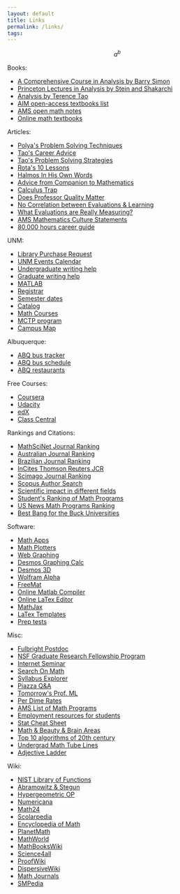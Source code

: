 ```yaml
---
layout: default
title: Links
permalink: /links/
tags: 
---
```


$$a^b$$

Books:
<ul>
<li><a href="http://amzn.to/1NtA8Zh" target="_blank">A Comprehensive Course in Analysis by Barry Simon</a></li>
<li><a href="http://amzn.to/1WQmZvv" target="_blank">Princeton Lectures in Analysis by Stein and Shakarchi</a></li>
<li><a href="http://amzn.to/1SnAzEL" target="_blank">Analysis by Terence Tao</a><br>
</li>
<li><a href="http://aimath.org/textbooks/approved-textbooks/" target="_blank">AIM open-access textbooks list</a></li>
<li><a href="https://www.ams.org/open-math-notes" target="_blank">AMS open math notes</a></li>
<li><a href="http://people.math.gatech.edu/~cain/textbooks/onlinebooks.html" target="_blank">Online math textbooks</a><br>
</li>
</ul>

Articles:
<ul>
<li><a href="https://math.berkeley.edu/~gmelvin/polya.pdf" target="_blank">Polya's Problem Solving Techniques</a></li>
<li><a href="https://terrytao.wordpress.com/career-advice/" target="_blank">Tao's Career Advice</a></li>
<li><a href="https://terrytao.wordpress.com/2010/10/21/245a-problem-solving-strategies/" target="_blank">Tao's Problem Solving Strategies</a></li>
<li><a href="http://www.ams.org/notices/199701/comm-rota.pdf" target="_blank">Rota's 10 Lessons</a></li>
<li><a href="http://www.ams.org/journals/notices/200709/tx070901136p.pdf" target="_blank">Halmos In His Own Words</a></li>
<li><a href="http://press.princeton.edu/chapters/gowers/gowers_VIII_6.pdf" target="_blank">Advice from Companion to Mathematics</a></li>
<li><a href="https://www.artofproblemsolving.com/articles/calculus-trap" target="_blank">Calculus Trap</a><br>
</li>
<li><a href="http://www.econ.ucdavis.edu/faculty/scarrell/profqual2.pdf" target="_blank">Does Professor Quality Matter</a></li>
<li><a href="https://www.insidehighered.com/news/2016/09/21/new-study-could-be-another-nail-coffin-validity-student-evaluations-teaching" target="_blank">No Correlation between Evaluations &amp; Learning</a></li>
<li><a href="https://www.insidehighered.com/news/2017/05/10/study-student-ratings-instructors-dependent-discipline-quantitative-fields-are-most?utm_source=Inside+Higher+Ed&amp;utm_campaign=0a6e0af061-DNU20170510&amp;utm_medium=email&amp;utm_term=0_1fcbc04421-0a6e0af061-199404509&amp;mc_cid=0a6e0af061&amp;mc_eid=35dcb92590" target="_blank">What Evaluations are Really Measuring?</a><br>
</li>
<li><a href="http://www.ams.org/profession/leaders/culture/culture" target="_blank">AMS Mathematics Culture Statements</a></li>
<li><a href="https://80000hours.org/career-guide/" target="_blank">80,000 hours career guide </a><br>
</li>
</ul>

UNM:
<ul>
<li><a href="http://library.unm.edu/find/prform.php" target="_blank">Library Purchase Request</a></li>
<li><a href="https://unmevents.unm.edu/" target="_blank">UNM Events Calendar</a></li>
<li><a href="http://caps.unm.edu/writing/about/undergrad/" target="_blank">Undergraduate writing help</a></li>
<li><a href="http://unmgrc.unm.edu/support-services/graduate-writing-support/individual-consultations.html" target="_blank">Graduate writing help</a></li>
<li><a href="http://it.unm.edu/download/titles/Matlab-Installation-2015r.pdf" target="_blank">MATLAB</a></li>
<li><a href="http://registrar.unm.edu/" target="_blank">Registrar</a></li>
<li><a href="http://registrar.unm.edu/academic-calendar/ten-year-semester-dates-calendar.html" target="_blank">Semester dates</a></li>
<li><a href="http://catalog-devl.unm.edu/catalogs/2014-2015/colleges/arts-sciences/math-stat/index.html" target="_blank">Catalog</a></li>
<li><a href="http://math.unm.edu/internal/catalog.php" target="_blank">Math Courses</a></li>
<li><a href="http://www.math.unm.edu/mctp/" target="_blank">MCTP program</a></li>
<li><a href="http://ppd.unm.edu/assets/documents/campus-maps/visitormapcentral_numeric.pdf" target="_blank">Campus Map</a></li>
</ul>

Albuquerque:
<ul>
<li><a href="http://wmb.unm.edu/?busid=11+140+141+12+66+766+777" target="_blank">ABQ bus tracker</a></li>
<li><a href="http://data.cabq.gov/transit/Maps/All-wkday%20and%20wkend.pdf/" target="_blank">ABQ bus schedule</a><br>
</li>
<li><a href="http://www.urbanspoon.com/c/60/Albuquerque-restaurants.html" target="_blank">ABQ restaurants</a></li>
</ul>

Free Courses:
<ul><li><a href="https://www.coursera.org/" target="_blank">Coursera</a></li>
<li><a href="https://www.udacity.com/" target="_blank">Udacity</a></li>
<li><a href="https://www.edx.org/" target="_blank">edX</a></li>
<li><a href="https://www.class-central.com/" target="_blank">Class Central</a><br>
</li>
</ul>
Rankings and Citations:
<ul>
<li><a href="http://www.ams.org.libproxy.unm.edu/mathscinet/citations.html" target="_blank">MathSciNet Journal Ranking</a></li>
<li><a href="http://www.austms.org.au/Rankings/AustMS_final_ranked.html" target="_blank">Australian Journal Ranking</a></li>
<li><a href="http://qualis.capes.gov.br/webqualis/principal.seam" target="_blank">Brazilian Journal Ranking</a><br>
</li>

<li><a href="https://jcr.incites.thomsonreuters.com/JCRJournalHomeAction.action" target="_blank">InCites Thomson Reuters JCR</a></li>
<li><a href="http://www.scimagojr.com/journalrank.php?area=2600" target="_blank">Scimago Journal Ranking</a></li>
<li><a href="https://www.scopus.com/freelookup/form/author.uri" target="_blank">Scopus Author Search</a><br>
</li>
<li><a href="http://www.ams.org/notices/201105/rtx110500653p.pdf" target="_blank">Scientific impact in different fields</a></li>
<li><a href="http://www.graduateprograms.com/top-mathematics-programs/" target="_blank">Student's Ranking of Math Programs</a>
</li>
<li><a href="http://www.usnews.com/education/best-global-universities/mathematics" target="_blank">US News Math Programs Ranking</a></li>
<li><a href="http://www.washingtonmonthly.com/college_guide/rankings-other-college-guide/best-bang-for-buck-west-rank.php" target="_blank">Best Bang for the Buck Universities</a><br>
</li>
</ul>

Software:
<ul><li><a href="http://phet.colorado.edu/en/simulations/category/math" target="_blank">Math Apps</a></li>
<li><a href="http://www.flashandmath.com/mathlets/" target="_blank">Math Plotters</a></li>
<li><a href="http://www.webgraphing.com/" target="_blank">Web Graphing</a></li>
<li><a href="https://www.desmos.com/calculator" target="_blank">Desmos Graphing Calc</a></li>
<li><a href="https://www.desmos.com/calculator/nqom2ih05g" target="_blank">Desmos 3D</a></li>
<li><a href="http://www.wolframalpha.com/" target="_blank">Wolfram Alpha</a><br>
</li>
<li><a href="http://freemat.sourceforge.net/" target="_blank">FreeMat</a><br>
</li>
<li><a href="http://www.compileonline.com/execute_matlab_online.php" target="_blank">Online Matlab Compiler</a><br>
</li>
<li><a href="http://www.codecogs.com/latex/eqneditor.php" target="_blank">Online LaTex Editor</a></li>

<li><a href="http://www.mathjax.org/" target="_blank">MathJax</a></li>
<li><a href="http://www.latextemplates.com/" target="_blank">LaTex Templates</a></li>
<li><a href="http://mathonline.missouri.edu/" target="_blank">Prep tests</a><br>
</li>
</ul>

Misc:
<ul>
<li><a href="https://exchanges.state.gov/non-us/program/fulbright-visiting-scholar-program" target="_blank">Fulbright Postdoc</a><br>
</li>
<li><a href="http://www.nsf.gov/funding/pgm_summ.jsp?pims_id=6201" target="_blank">NSF Graduate Research Fellowship Program</a></li>
<li><a href="http://internetanalysisseminar.gatech.edu/" target="_blank">Internet Seminar</a></li>
<li><a href="http://searchonmath.com/" target="_blank">Search On Math</a></li>
<li><a href="http://explorer.opensyllabusproject.org/" target="_blank">Syllabus Explorer</a></li>
<li><a href="https://piazza.com/" target="_blank">Piazza Q&amp;A</a></li>
<li><a href="http://cgi.stanford.edu/~dept-ctl/cgi-bin/tomprof/postings.php" target="_blank">Tomorrow's Prof. ML</a></li>
<li><a href="https://ua.unm.edu/travel/meal-per-diem.html" target="_blank">Per Dime Rates</a></li>
<li><a href="http://www.ams.org/findgradprograms" target="_blank">AMS List of Math Programs</a></li>
<li><a href="http://www.gmarks.org/StudentEmploymentResources.html" target="_blank">Employment resources for students</a></li>

<li><a href="http://web.mit.edu/rsi/www/pdfs/StatsAndData.pdf" target="_blank">Stat Cheat Sheet</a></li>
<li><a href="http://www.dam.brown.edu/people/mumford/blog/2015/MathBeautyBrain.html" target="_blank">Math &amp; Beauty &amp; Brain Areas</a></li>
<li><a href="https://www.siam.org/pdf/news/637.pdf" target="_blank">Top 10 algorithms of 20th century</a></li>
<li><a href="https://undergroundmathematics.org/" target="_blank">Undergrad Math Tube Lines</a></li>
<li><a href="http://www.mcdonald.me.uk/storytelling/lichert_article.htm" target="_blank">Adjective Ladder</a></li>
</ul>

Wiki:
<ul>
<li><a href="http://dlmf.nist.gov/" target="_blank">NIST Library of Functions</a></li>
<li><a href="http://people.math.sfu.ca/~cbm/aands/">Abramowitz &amp; Stegun</a></li>
<li><a href="http://homepage.tudelft.nl/11r49/askey/index.html" target="_blank">Hypergeometric OP</a><br>
</li>
<li><a href="http://www.numericana.com/answer/index.htm" target="_blank">Numericana</a></li>
<li><a href="http://www.math24.net/" target="_blank">Math24</a></li>
<li><a href="http://www.scholarpedia.org" target="_blank">Scolarpedia</a></li>
<li><a href="http://www.encyclopediaofmath.org" target="_blank">Encyclopedia of Math</a></li>
<li><a href="http://planetmath.org/" target="_blank">PlanetMath</a></li>
<li><a href="http://mathworld.wolfram.com/" target="_blank">MathWorld</a></li>
<li><a href="http://en.wikibooks.org/wiki/Subject:Mathematics" target="_blank">MathBooksWiki</a></li>
<li><a href="http://www.science4all.org/" target="_blank">Science4all</a></li>
<li><a href="http://proofwiki.org" target="_blank">ProofWiki</a></li>
<li><a href="http://wiki.math.toronto.edu/DispersiveWiki/" target="_blank">DispersiveWiki</a></li>
<li><a href="https://en.wikipedia.org/wiki/List_of_mathematics_journals" target="_blank">Math Journals</a></li>
<li><a href="https://www.snpedia.com/index.php/SNPedia" target="_blank">SMPedia</a><br>
</li>
</ul>
